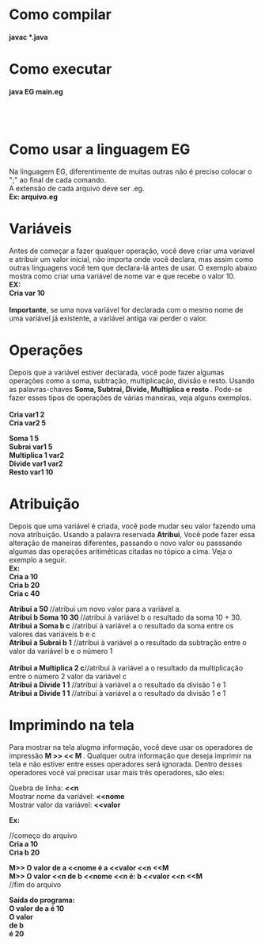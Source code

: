 # Como compilar
#### javac *.java

# Como executar
#### java EG main.eg

</br></br>
# Como usar a linguagem EG 
<p>
Na linguagem EG, diferentimente de muitas outras não é preciso colocar o ";" ao final de cada comando.</br>
A extensão de cada arquivo deve ser .eg. </br><strong>Ex: arquivo.eg</strong>
</p>

# Variáveis
<p>
Antes de começar a fazer qualquer operação, você deve criar uma variavel e atribuir um valor inicial, não importa onde você declara, mas assim como outras linguagens você tem que declara-lá antes de usar. O exemplo abaixo mostra como criar uma variável de nome var e que recebe o valor 10.</br>
<strong> EX:</br> Cria var 10 </strong></br></br>
<strong>Importante</strong>, se uma nova variável for declarada com o mesmo nome de uma variável já existente, a variável antiga vai perder o valor.
</p>

# Operações
<p>
Depois que a variável estiver declarada, você pode fazer algumas operações como a soma, subtração, multiplicação, divisão e resto. Usando as palavras-chaves <strong>Soma, Subtrai, Divide, Multiplica e resto </strong>. Pode-se fazer esses tipos de operações de várias maneiras, veja alguns exemplos. </br></br>

<strong>
Cria var1 2 </br>
Cria var2 5 </br>

Soma 1 5          </br>
Subrai var1 5     </br>
Multiplica 1 var2 </br>
Divide var1 var2  </br>
Resto  var1 10    </br>
</strong>
</p>

# Atribuição
<p>
Depois que uma variável é criada, você pode mudar seu valor fazendo uma nova atribuição. Usando a palavra reservada <strong>Atribui</strong>, Você pode fazer essa alteração de maneiras diferentes, passando o novo valor ou passsando algumas das operações aritiméticas citadas no tópico a cima. Veja o exemplo a seguir. </br>
 <strong>
  Ex: </br>
  Cria a 10 </br>
  Cria b 20 </br>
  Cria c 40 </br>
  
  Atribui a 50 </strong> //atribui um novo valor para a variável a. </br>
  <strong>Atribui b Soma 10 30 </strong> //atribui à variável b o resultado da soma 10 + 30. </br>
  <strong>Atribui a Soma b c</strong> //atribui à variável a o resultado da soma entre os valores das variáveis b e c</br>
  <strong>Atribui a Subrai b 1</strong> //atribui à variável a o resultado da subtração entre o valor da variável b e o número 1</br> </br>
  <strong>Atribui a Multiplica 2 c</strong>//atribui à variável a o resultado da multiplicação entre o número 2 valor da variável c</br>
  <strong>Atribui a Divide 1 1</strong> //atribui à variável a o resultado da divisão  1 e 1</br>
  <strong>Atribui a Divide 1 1</strong> //atribui à variável a o resultado da divisão  1 e 1</br>
  
  
</p>

# Imprimindo na tela
<p>
Para mostrar na tela alugma informação, você deve usar os operadores de impressão <strong> M >> << M </strong>. Qualquer outra informação que deseja imprimir na tela e não estiver entre esses operadores será ignorada. Dentro desses operadores você vai precisar usar mais três operadores, são eles:</br>
 
Quebra de linha: <strong> <<n </strong></br>
Mostrar nome da variável: <strong> <<nome </strong></br>
Mostrar valor da variável: <strong> <<valor </strong></br>

<strong>Ex:</br></strong>

//começo do arquivo</br>
<strong>
Cria a 10</br>
Cria b 20</br>

M>> O valor de a <<nome é a <<valor <<n <<M </br>
M>> O valor <<n de b <<nome <<n é: b <<valor <<n <<M </br>
</strong>
//fim do arquivo </br>

<strong>
 Saída do programa: </br>
 O valor de a é 10 </br>
 O valor </br>
 de b </br>
 é 20
</strong>
</p>
